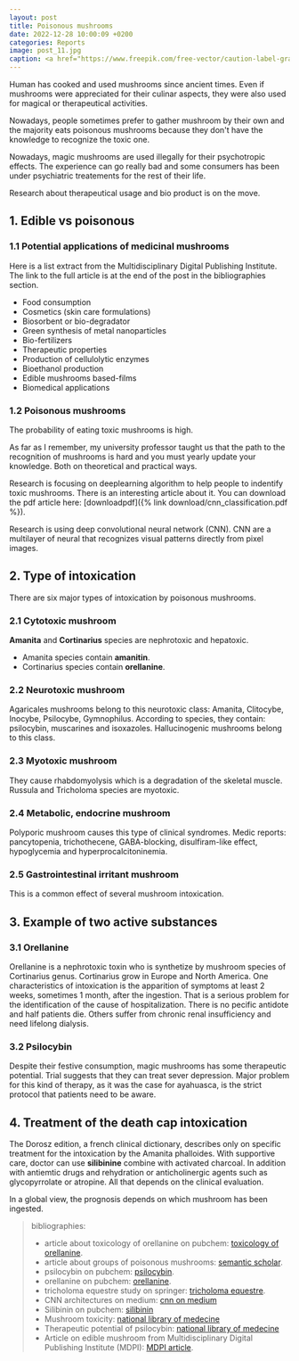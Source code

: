 ```yaml
---
layout: post
title: Poisonous mushrooms 
date: 2022-12-28 10:00:09 +0200
categories: Reports
image: post_11.jpg
caption: <a href="https://www.freepik.com/free-vector/caution-label-gray-background_5853673.htm#query=poisonous&position=8&from_view=search&track=sph">Image by gstudioimagen</a>
---
```

Human has cooked and used mushrooms since ancient times.
Even if mushrooms were appreciated for their culinar aspects, they were also used for magical or therapeutical activities.

Nowadays, people sometimes prefer to gather mushroom by their own and the majority eats poisonous mushrooms because they don't have the knowledge to recognize the toxic one.

Nowadays, magic mushrooms are used illegally for their psychotropic effects. The experience can go really bad and some consumers has been under psychiatric treatements for the rest of their life.

Research about therapeutical usage and bio product is on the move.

## 1. Edible vs poisonous

### 1.1 Potential applications of medicinal mushrooms

Here is a list extract from the Multidisciplinary Digital Publishing Institute. The link to the full article is at the end of the post in the bibliographies section.

+ Food consumption
+ Cosmetics (skin care formulations)
+ Biosorbent or bio-degradator
+ Green synthesis of metal nanoparticles
+ Bio-fertilizers
+ Therapeutic properties
+ Production of cellulolytic enzymes
+ Bioethanol production
+ Edible mushrooms based-films
+ Biomedical applications

### 1.2 Poisonous mushrooms

The probability of eating toxic mushrooms is high.

As far as I remember, my university professor taught us that the path to the recognition of mushrooms is hard and you must yearly update your knowledge. Both on theoretical and practical ways.

Research is focusing on deeplearning algorithm to help people to indentify toxic mushrooms.
There is an interesting article about it.
You can download the pdf article here: [downloadpdf]({% link download/cnn_classification.pdf %}).

Research is using deep convolutional neural network (CNN). CNN are a multilayer of neural that recognizes visual patterns directly from pixel images.

## 2. Type of intoxication

There are six major types of intoxication by poisonous mushrooms.

### 2.1 Cytotoxic mushroom

**Amanita** and **Cortinarius** species are nephrotoxic and  hepatoxic.

+ Amanita species contain **amanitin**.
+ Cortinarius species contain **orellanine**.

### 2.2 Neurotoxic mushroom

Agaricales mushrooms belong to this neurotoxic class: Amanita, Clitocybe, Inocybe, Psilocybe, Gymnophilus.
According to species, they contain: psilocybin, muscarines and isoxazoles.
Hallucinogenic mushrooms belong to this class.

### 2.3 Myotoxic mushroom

They cause rhabdomyolysis which is a degradation of the skeletal muscle.
Russula and Tricholoma species are myotoxic.

### 2.4 Metabolic, endocrine mushroom

Polyporic mushroom causes this type of clinical syndromes.
Medic reports: pancytopenia, trichothecene, GABA-blocking, disulfiram-like effect, hypoglycemia and hyperprocalcitoninemia.

### 2.5 Gastrointestinal irritant mushroom

This is a common effect of several mushroom intoxication.

## 3. Example of two active substances

### 3.1 Orellanine

Orellanine is a nephrotoxic toxin who is synthetize by mushroom species of Cortinarius genus. Cortinarius grow in Europe and North America.
One characteristics of intoxication is the apparition of symptoms at least 2 weeks, sometimes 1 month, after the ingestion. That is a serious problem for the identification of the cause of hospitalization.
There is no pecific antidote and half patients die. Others suffer from chronic renal insufficiency and need lifelong dialysis.

### 3.2 Psilocybin

Despite their festive consumption, magic mushrooms has some therapeutic potential. Trial suggests that they can treat sever depression. Major problem for this kind of therapy, as it was the case for ayahuasca, is the strict protocol that patients need to be aware.

## 4. Treatment of the death cap intoxication

The Dorosz edition, a french clinical dictionary, describes only on specific treatment for the intoxication by the Amanita phalloides.
With supportive care, doctor can use **silibinine** combine with activated charcoal. In addition with antiemtic drugs and rehydration or anticholinergic agents such as glycopyrrolate or atropine. All that depends on the clinical evaluation.

In a global view, the prognosis depends on which mushroom has been ingested.

> bibliographies:
>
> - article about toxicology of orellanine on pubchem: [toxicology of orellanine](https://pubmed.ncbi.nlm.nih.gov/26553321/).
> - article about groups of poisonous mushrooms: [semantic scholar](https://www.semanticscholar.org/paper/Six-groups-of-poisonous-mushrooms%3A-classified-to-Yu/eb2260efbe5e09680a708e20ee8be508d04e29ec).
> - psilocybin on pubchem: [psilocybin](https://pubchem.ncbi.nlm.nih.gov/compound/10624).
> - orellanine on pubchem: [orellanine](https://pubchem.ncbi.nlm.nih.gov/compound/89579).
> - tricholoma equestre study on springer: [tricholoma equestre](https://link.springer.com/article/10.1007/s00217-018-3134-0).
> - CNN architectures on medium: [cnn on medium](https://medium.com/analytics-vidhya/cnns-architectures-lenet-alexnet-vgg-googlenet-resnet-and-more-666091488df5)
> - Silibinin on pubchem: [silibinin](https://pubchem.ncbi.nlm.nih.gov/compound/31553)
> - Mushroom toxicity: [national library of medecine](https://www.ncbi.nlm.nih.gov/books/NBK537111/)
> - Therapeutic potential of psilocybin: [national library of medecine](https://www.ncbi.nlm.nih.gov/pmc/articles/PMC8156539/)
> - Article on edible mushroom from Multidisciplinary Digital Publishing Institute (MDPI): [MDPI article](https://www.mdpi.com/2071-1050/14/9/4941).

